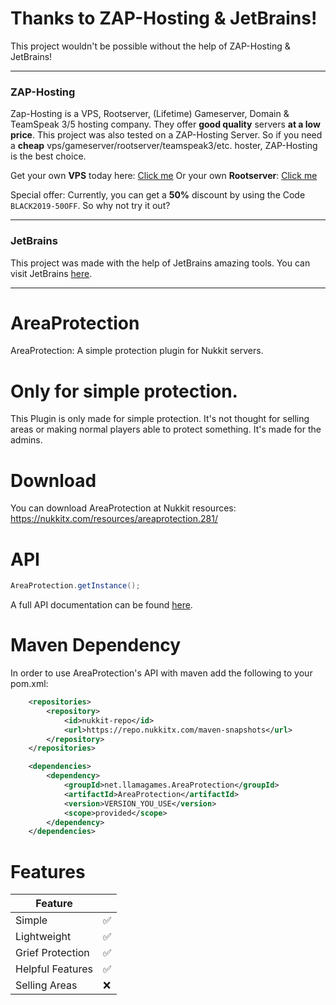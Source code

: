 # Thanks to ZAP-Hosting & JetBrains!
This project wouldn't be possible without the help of ZAP-Hosting & JetBrains!
***
### ZAP-Hosting
Zap-Hosting is a VPS, Rootserver, (Lifetime) Gameserver, Domain & TeamSpeak 3/5 hosting company. They offer **good quality** servers **at a low price**. This project was also tested on a ZAP-Hosting Server. So if you need a **cheap** vps/gameserver/rootserver/teamspeak3/etc. hoster, ZAP-Hosting is the best choice.

Get your own **VPS** today here: [Click me](https://zap-hosting.com/schdowvps)
Or your own **Rootserver**: [Click me](https://zap-hosting.com/schdowrootserver)

Special offer:
Currently, you can get a **50%** discount by using the Code `BLACK2019-50OFF`. So why not try it out?
***
### JetBrains
This project was made with the help of JetBrains amazing tools. You can visit JetBrains [here](https://www.jetbrains.com/).
***

# AreaProtection
AreaProtection: A simple protection plugin for Nukkit servers.

# Only for simple protection.
This Plugin is only made for simple protection. It's not thought for selling areas or making normal players able to protect something.
It's made for the admins.

# Download
You can download AreaProtection at Nukkit resources: https://nukkitx.com/resources/areaprotection.281/

# API
```java
AreaProtection.getInstance();
```
A full API documentation can be found [here](https://github.com/SchdowNVIDIA/AreaProtection/wiki/API).

# Maven Dependency
In order to use AreaProtection's API with maven add the following to your pom.xml:

```xml
    <repositories>
        <repository>
            <id>nukkit-repo</id>
            <url>https://repo.nukkitx.com/maven-snapshots</url>
        </repository>
    </repositories>
```
```xml
    <dependencies>
        <dependency>
            <groupId>net.llamagames.AreaProtection</groupId>
            <artifactId>AreaProtection</artifactId>
            <version>VERSION_YOU_USE</version>
            <scope>provided</scope>
        </dependency>
    </dependencies>
```
# Features
| Feature          |   |
|------------------|---|
| Simple           | ✅ |
| Lightweight      | ✅ |
| Grief Protection | ✅ |
| Helpful Features | ✅ |
| Selling Areas    | ❌ |

